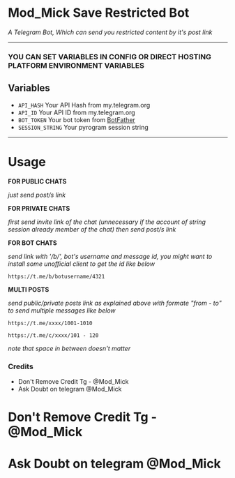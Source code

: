 # Mod_Mick Save Restricted Bot
 
*A Telegram Bot, Which can send you restricted content by it's post link*

---

### YOU CAN SET VARIABLES IN CONFIG OR DIRECT HOSTING PLATFORM ENVIRONMENT VARIABLES

## Variables

- `API_HASH` Your API Hash from my.telegram.org
- `API_ID` Your API ID from my.telegram.org
- `BOT_TOKEN` Your bot token from [BotFather](https://telegram.me/BotFather)
- `SESSION_STRING` Your pyrogram session string

---

# Usage

__FOR PUBLIC CHATS__

_just send post/s link_


__FOR PRIVATE CHATS__

_first send invite link of the chat (unnecessary if the account of string session already member of the chat)
then send post/s link_


__FOR BOT CHATS__

_send link with '/b/', bot's username and message id, you might want to install some unofficial client to get the id like below_

```
https://t.me/b/botusername/4321
```

__MULTI POSTS__

_send public/private posts link as explained above with formate "from - to" to send multiple messages like below_


```
https://t.me/xxxx/1001-1010

https://t.me/c/xxxx/101 - 120
```

_note that space in between doesn't matter_

### Credits

- Don't Remove Credit Tg - @Mod_Mick
- Ask Doubt on telegram @Mod_Mick

# Don't Remove Credit Tg - @Mod_Mick
# Ask Doubt on telegram @Mod_Mick